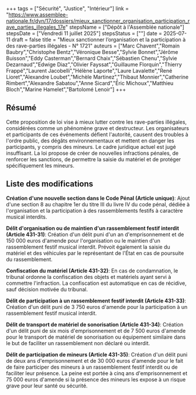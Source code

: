+++
tags = ["Sécurité", "Justice", "Intérieur"]
link = "https://www.assemblee-nationale.fr/dyn/17/dossiers/mieux_sanctionner_organisation_participation_rave_parties_illegales_17e"
stepsName = ["Dépôt à l'Assemblée nationale"]
stepsDate = ["Vendredi 11 juillet 2025"]
stepsStatus = [""]
date = 2025-07-11
draft = false
title = "Mieux sanctionner l’organisation et la participation à des rave-parties illégales - N° 1721"
auteurs = ["Marc Chavent","Romain Baubry","Christophe Bentz","Véronique Besse","Sylvie Bonnet","Jérôme Buisson","Eddy Casterman","Bernard Chaix","Sébastien Chenu","Sylvie Dezarnaud","Edwige Diaz","Olivier Fayssat","Guillaume Florquin","Thierry Frappé","Laurent Jacobelli","Hélène Laporte","Laure Lavalette","René Lioret","Alexandre Loubet","Michèle Martinez","Thibaut Monnier","Catherine Rimbert","Alexandre Sabatou","Anne Sicard","Éric Michoux","Matthieu Bloch","Marine Hamelet","Bartolomé Lenoir"]
+++

## Résumé

Cette proposition de loi vise à mieux lutter contre les rave-parties illégales, considérées comme un phénomène grave et destructeur. Les organisateurs et participants de ces événements défient l'autorité, causent des troubles à l'ordre public, des dégâts environnementaux et mettent en danger les participants, y compris des mineurs. Le cadre juridique actuel est jugé insuffisant. La loi propose de créer de nouvelles infractions pénales, de renforcer les sanctions, de permettre la saisie du matériel et de protéger spécifiquement les mineurs.

## Liste des modifications

**Création d'une nouvelle section dans le Code Pénal (Article unique)**: Ajout d'une section 8 au chapitre 1er du titre III du livre IV du code pénal, dédiée à l'organisation et la participation à des rassemblements festifs à caractère musical interdits.

**Délit d'organisation ou de maintien d'un rassemblement festif interdit (Article 431-31)**: Création d'un délit puni d'un an d'emprisonnement et de 150 000 euros d'amende pour l'organisation ou le maintien d'un rassemblement festif musical interdit. Prévoit également la saisie du matériel et des véhicules par le représentant de l'État en cas de poursuite du rassemblement.

**Confiscation du matériel (Article 431-32)**: En cas de condamnation, le tribunal ordonne la confiscation des objets et matériels ayant servi à commettre l'infraction. La confiscation est automatique en cas de récidive, sauf décision motivée du tribunal.

**Délit de participation à un rassemblement festif interdit (Article 431-33)**: Création d'un délit puni de 3 750 euros d'amende pour la participation à un rassemblement festif musical interdit.

**Délit de transport de matériel de sonorisation (Article 431-34)**: Création d'un délit puni de six mois d'emprisonnement et de 7 500 euros d'amende pour le transport de matériel de sonorisation ou équipement similaire dans le but de faciliter un rassemblement non déclaré ou interdit.

**Délit de participation de mineurs (Article 431-35)**: Création d'un délit puni de deux ans d'emprisonnement et de 30 000 euros d'amende pour le fait de faire participer des mineurs à un rassemblement festif interdit ou de faciliter leur présence. La peine est portée à cinq ans d'emprisonnement et 75 000 euros d'amende si la présence des mineurs les expose à un risque grave pour leur santé ou sécurité.
